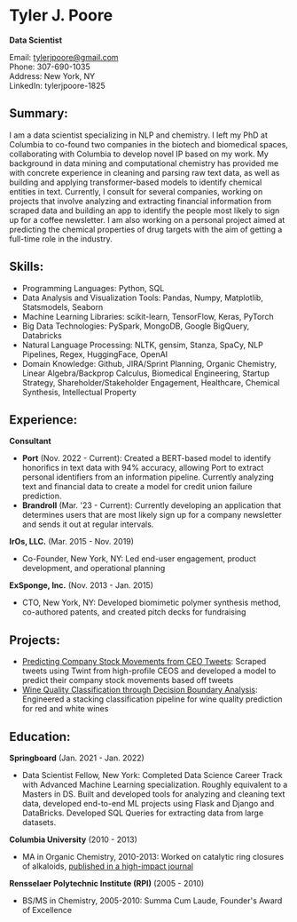 # Tyler J. Poore
**Data Scientist**

Email: tylerjpoore@gmail.com  
Phone: 307-690-1035  
Address: New York, NY  
LinkedIn: tylerjpoore-1825  

## Summary:
I am a data scientist specializing in NLP and chemistry. I left my PhD at Columbia to co-found two companies in the biotech and biomedical spaces, collaborating with Columbia to develop novel IP based on my work. My background in data mining and computational chemistry has provided me with concrete experience in cleaning and parsing raw text data, as well as building and applying transformer-based models to identify chemical entities in text. Currently, I consult for several companies, working on projects that involve analyzing and extracting financial information from scraped data and building an app to identify the people most likely to sign up for a coffee newsletter. I am also working on a personal project aimed at predicting the chemical properties of drug targets with the aim of getting a full-time role in the industry.

## Skills:
- Programming Languages: Python, SQL
- Data Analysis and Visualization Tools: Pandas, Numpy, Matplotlib, Statsmodels, Seaborn
- Machine Learning Libraries: scikit-learn, TensorFlow, Keras, PyTorch
- Big Data Technologies: PySpark, MongoDB, Google BigQuery, Databricks
- Natural Language Processing: NLTK, gensim, Stanza, SpaCy, NLP Pipelines, Regex, HuggingFace, OpenAI
- Domain Knowledge: Github, JIRA/Sprint Planning, Organic Chemistry, Linear Algebra/Backprop Calculus, Biomedical Engineering, Startup Strategy, Shareholder/Stakeholder Engagement, Healthcare, Chemical Synthesis, Intellectual Property

## Experience:
**Consultant**
- **Port** (Nov. 2022 - Current): Created a BERT-based model to identify honorifics in text data with 94% accuracy, allowing Port to extract personal identifiers from an information pipeline. Currently analyzing text and financial data to create a model for credit union failure prediction.
- **Brandroll** (Mar. '23 - Current): Currently developing an application that determines users that are most likely sign up for a company newsletter and sends it out at regular intervals.

**IrOs, LLC.** (Mar. 2015 - Nov. 2019)
- Co-Founder, New York, NY: Led end-user engagement, product development, and operational planning

**ExSponge, Inc.** (Nov. 2013 - Jan. 2015)
- CTO, New York, NY: Developed biomimetic polymer synthesis method, co-authored patents, and created pitch decks for fundraising

## Projects:
- [Predicting Company Stock Movements from CEO Tweets](https://github.com/Pooret/Predicting-Executive-Stock-Movements): Scraped tweets using Twint from high-profile CEOS and developed a model to predict their company stock movements based off tweets
- [Wine Quality Classification through Decision Boundary Analysis](https://github.com/Pooret/Wine-Quality-Classification): Engineered a stacking classification pipeline for wine quality prediction for red and white wines

## Education:
**Springboard** (Jan. 2021 - Jan. 2022)
- Data Scientist Fellow, New York: Completed Data Science Career Track with Advanced Machine Learning specialization. Roughly equivalent to a Masters in DS. Built and developed tools for analyzing and cleaning text data, developed end-to-end ML projects using Flask and Django and DataBricks. Developed SQL Queries for extracting data from large datasets.

**Columbia University** (2010 - 2013)
- MA in Organic Chemistry, 2010-2013: Worked on catalytic ring closures of alkaloids, [published in a high-impact journal](https://www.researchgate.net/publication/236267070_An_Efficient_Approach_to_the_Securinega_Alkaloids_Empowered_by_Cooperative_N-Heterocyclic_CarbeneLewis_Acid_Catalysis)

**Rensselaer Polytechnic Institute (RPI)** (2005 - 2010)
- BS/MS in Chemistry, 2005-2010: Summa Cum Laude, Founder's Award of Excellence
